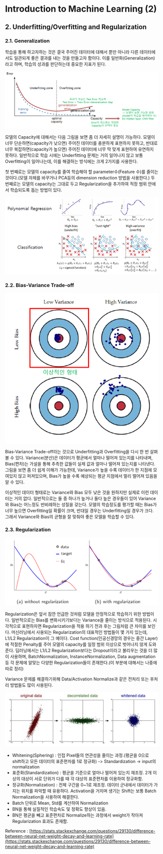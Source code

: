 # Introduction to Machine Learning \(2\)

## 2. Underfitting/Overfitting and Regularization

### 2.1. Generalization

학습을 통해 하고자하는 것은 결국 주어진 데이터에 대해서 뿐만 아니라 다른 데이터에서도 일관되게 좋은 결과를 내는 것을 만들고자 함이다. 이를 일반화\(Generalization\)라고 하며, 학습의 성과를 판단하는데 중요한 지표가 된다.

![](../../.gitbook/assets/deep-learning-img-16.png)

모델의 Capacity에 대해서는 다음 그림을 보면 좀 더 자세히 설명이 가능하다. 모델이 너무 단순하면\(capacity가 낮으면\) 주어진 데이터를 충분하게 표현하지 못하고, 반대로 너무 복잡하면\(capacity가 높으면\) 주어진 데이터에 너무 딱 맞게 표현하여 유연하지 못하다. 일반적으로 학습 시에는 Underfitting 문제는 거의 일어나지 않고 보통 Overfitting이 일어나는데, 이를 해결하는 방식에는 크게 2가지를 사용한다. 

첫 번째로는 모델의 capacity를 줄여 학습해야 할 parameter수\(Feature 수\)를 줄이는 것이다.\(모델 자체를 바꾸거나 PCA등의 dimension reduction 방법을 사용한다.\) 두 번째로는 모델의 capacity는 그대로 두고 Regularization을 추가하여 적정 범위 안에서 학습되도록 돕는 방법이 있다.

![](../../.gitbook/assets/deep-learning-img-17.png)

### 2.2. Bias-Variance Trade-off

![](../../.gitbook/assets/deep-learning-img-18.png)

Bias-Variance Trade-off라는 것으로 Underfitting과 Overfitting을 다시 한 번 살펴볼 수 있다. Variance\(분산\)은 데이터가 평균에서 얼마나 떨어져 있는지를 나타내며, Bias\(편차\)는 가설을 통해 추측한 값들이 실제 값과 얼마나 떨어져 있는지를 나타낸다. 그림을 보면 좀 더 쉽게 이해가 가능한데, Variance가 높을 수록 데이터가 한 지점에 모여있지 않고 퍼져있으며, Bias가 높을 수록 예상되는 평균 지점에서 멀리 떨어져 있음을 알 수 있다. 

이상적인 데이터 형태로는 Variance와 Bias 모두 낮은 것을 원하지만 실제로 이런 데이터는 거의 없다. 일반적으로는 둘 중 하나가 높거나 둘다 높은 경우들이 있어 Variance와 Bias는 어느정도 반비례하는 성질을 갖는다. 모델의 학습정도를 평가할 때는 Bias가 너무 높으면 Overfitting일 확률이 크며, 반대일 경우는 Underfitting일 경우가 크다. 그래서 Variance와 Bias의 균형을 잘 맞춰야 좋은 모델을 학습할 수 있다.

### 2.3. Regularization

![](../../.gitbook/assets/deep-learning-img-19.png)

Regularization은 앞서 잠깐 언급한 것처럼 모델을 안정적으로 학습하기 위한 방법이다. 일반적으로는 Bias를 변화시키기보다는 Variance을 줄이는 방식으로 적용된다. 시각적으로 표현하자면 Regularization을 적용 하기 전과 후는 그림처럼 큰 차이를 보인다. 머신러닝에서 사용되는 Regularization의 대표적인 방법들이 몇 가지 있는데, L1/L2 Regularization이 그 예이다. Cost function\(인공신경망의 경우는 중간 Layer\)에 적절한 Penalty를 주어 모델의 capacity를 일정 범위 이상으로 벗어나지 않게 도와준다. 딥러닝에서는 L1/L2 Regularization보다는 Dropout이라고 불리우는 것을 더 많이 사용하며, BatchNormalization, InstanceNormalization, Data augmentation 등 각 문제에 알맞는 다양한 Regularization들이 존재한다.\(이 부분에 대해서는 나중에 따로 정리\)

Variance 문제를 해결하기위해 Data/Activation Normalize과 같은 전처리 또는 후처리 방법들도 많이 사용된다.

![](../../.gitbook/assets/deep-learning-img-21.png)

* Whitening\(Sphering\) : 인접 Pixel들의 연관성을 줄이는 과정.\(평균을 0으로 shift하고 모든 데이터의 표준편차를 1로 정규화\) -&gt; Standardization -&gt; input의 normalization
* 표준화\(Standardization\) : 평균을 기준으로 얼마나 떨어져 있는지 재조정. 2개 이상의 대상이 서로 단위가 다를 때 각 대상의 표준편차를 이용하여 정규화함.
* 정규화\(Normalization\) : 전체 구간을 0~1로 재조정. 데이터 군내에서 데이터가 가지는 위치를 파악할 때 유용하다. Activation을 거치며 생기는 Shift는 보통 Batch Normalization을 사용하여 해결한다.
* Batch 단위로 Mean, Std를 계산하여 Normalization
* BN을 통해 실질적인 학습속도 및 정확도 향상이 있음.
* BN은 평균을 빼고 표준편차로 Normalize하는 과정에서 weight가 작아져 Regularization 효과도 존재함.

Reference : [https://stats.stackexchange.com/questions/29130/difference-between-neural-net-weight-decay-and-learning-rate](https://stats.stackexchange.com/questions/29130/difference-between-neural-net-weight-decay-and-learning-rate)

